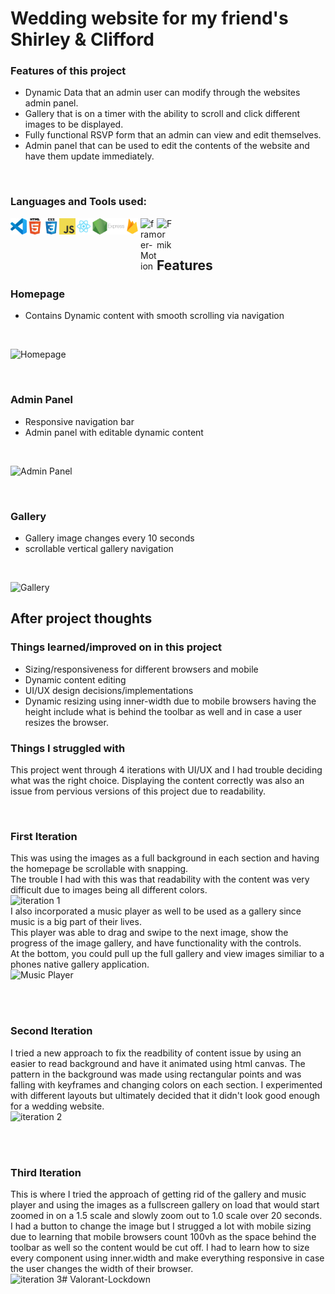 # Wedding website for my friend's Shirley & Clifford 

### Features of this project 
- Dynamic Data that an admin user can modify through the websites admin panel.
- Gallery that is on a timer with the ability to scroll and click different images to be displayed.
- Fully functional RSVP form that an admin can view and edit themselves. 
- Admin panel that can be used to edit the contents of the website and have them update immediately. 

<br />

### Languages and Tools used: 

<img align="left" alt="Visual Studio Code" width="26px" src="https://raw.githubusercontent.com/github/explore/80688e429a7d4ef2fca1e82350fe8e3517d3494d/topics/visual-studio-code/visual-studio-code.png" />
<img align="left" alt="HTML5" width="26px" src="https://raw.githubusercontent.com/github/explore/80688e429a7d4ef2fca1e82350fe8e3517d3494d/topics/html/html.png" />
<img align="left" alt="CSS3" width="26px" src="https://raw.githubusercontent.com/github/explore/80688e429a7d4ef2fca1e82350fe8e3517d3494d/topics/css/css.png" />
<img align="left" alt="JavaScript" width="26px" src="https://raw.githubusercontent.com/github/explore/80688e429a7d4ef2fca1e82350fe8e3517d3494d/topics/javascript/javascript.png" />
<img align="left" alt="React" width="26px" src="https://raw.githubusercontent.com/github/explore/80688e429a7d4ef2fca1e82350fe8e3517d3494d/topics/react/react.png" />
<img align="left" alt="Node.js" width="26px" src="https://raw.githubusercontent.com/github/explore/80688e429a7d4ef2fca1e82350fe8e3517d3494d/topics/nodejs/nodejs.png" />
<img align="left" alt="Express" width="26px" src="https://raw.githubusercontent.com/github/explore/80688e429a7d4ef2fca1e82350fe8e3517d3494d/topics/express/express.png" />
<img align="left" alt="Firebase" width="26px" src="https://raw.githubusercontent.com/github/explore/80688e429a7d4ef2fca1e82350fe8e3517d3494d/topics/firebase/firebase.png" />
<img align="left" alt="framer-Motion" width="26px" src="https://phanes.feralhosting.com/hkscfreak/Shirley-and-Clifford-Wedding/framer-motion.jpg" />
<img align="left" alt="Formik" width="26px" src="https://phanes.feralhosting.com/hkscfreak/Shirley-and-Clifford-Wedding/formik.png"/>
<br />
<br />

## Features 

### Homepage 
- Contains Dynamic content with smooth scrolling via navigation
<br />

![Homepage](https://phanes.feralhosting.com/hkscfreak/Shirley-and-Clifford-Wedding/homepage-view.gif)

<br />

### Admin Panel
- Responsive navigation bar 
- Admin panel with editable dynamic content 
<br />

![Admin Panel](https://phanes.feralhosting.com/hkscfreak/Shirley-and-Clifford-Wedding/admin-panel.gif)

<br />

### Gallery
- Gallery image changes every 10 seconds 
- scrollable vertical gallery navigation 
<br />

![Gallery](https://phanes.feralhosting.com/hkscfreak/Shirley-and-Clifford-Wedding/gallery.gif)


## After project thoughts 

### Things learned/improved on in this project
- Sizing/responsiveness for different browsers and mobile
- Dynamic content editing
- UI/UX design decisions/implementations 
- Dynamic resizing using inner-width due to mobile browsers having the height include what is behind the toolbar as well and in case a user resizes the browser. 

### Things I struggled with
This project went through 4 iterations with UI/UX and I had trouble deciding what was the right choice. Displaying the content correctly was also an issue from pervious versions of this project due to readability. 

<br />

### First Iteration 
This was using the images as a full background in each section and having the homepage be scrollable with snapping. 
<br />
The trouble I had with this was that readability with the content was very difficult due to images being all different colors. 
<br />
![iteration 1](https://phanes.feralhosting.com/hkscfreak/Shirley-and-Clifford-Wedding/iteration_1.png)
<br />
I also incorporated a music player as well to be used as a gallery since music is a big part of their lives. 
<br />
This player was able to drag and swipe to the next image, show the progress of the image gallery, and have functionality with the controls. 
<br /> 
At the bottom, you could pull up the full gallery and view images similiar to a phones native gallery application.
<br />
![Music Player](https://phanes.feralhosting.com/hkscfreak/Shirley-and-Clifford-Wedding/music-player.png)

<br />
<br />

### Second Iteration
I tried a new approach to fix the readbility of content issue by using an easier to read background and have it animated using html canvas. The pattern in the background was made using rectangular points and was falling with keyframes and changing colors on each section. I experimented with different layouts but ultimately decided that it didn't look good enough for a wedding website. 
<br />
![iteration 2](https://phanes.feralhosting.com/hkscfreak/Shirley-and-Clifford-Wedding/iteration_2.png)

<br />
<br />

### Third Iteration
This is where I tried the approach of getting rid of the gallery and music player and using the images as a fullscreen gallery on load that would start zoomed in on a 1.5 scale and slowly zoom out to 1.0 scale over 20 seconds. 
<br />
I had a button to change the image but I strugged a lot with mobile sizing due to learning that mobile browsers count 100vh as the space behind the toolbar as well so the content would be cut off. I had to learn how to size every component using inner.width and make everything responsive in case the user changes the width of their browser. 
<br />
![iteration 3](https://phanes.feralhosting.com/hkscfreak/Shirley-and-Clifford-Wedding/iteration_3.jpg)#   V a l o r a n t - L o c k d o w n 
 
 